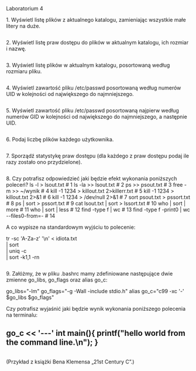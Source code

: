 
Laboratorium 4

1\. Wyświetl listę plików z aktualnego katalogu, zamieniając wszystkie małe litery na duże.
```

```
2\. Wyświetl listę praw dostępu do plików w aktualnym katalogu, ich rozmiar i nazwę.
```

```
3\. Wyświetl listę plików w aktualnym katalogu, posortowaną według rozmiaru pliku.
```

```
4\. Wyświetl zawartość pliku /etc/passwd posortowaną według numerów UID w kolejności od największego do najmniejszego.
```

```
5\. Wyświetl zawartość pliku /etc/passwd posortowaną najpierw według numerów GID w kolejności od największego do najmniejszego, a następnie UID.
```

```
6\. Podaj liczbę plików każdego użytkownika.
```

```
7\. Sporządź statystykę praw dostępu (dla każdego z praw dostępu podaj ile razy zostało ono przydzielone).
```

```
8\. Czy potrafisz odpowiedzieć jaki będzie efekt wykonania poniższych poleceń?
ls -l > lsout.txt                           #  1
ls -la >> lsout.txt                         #  2
ps >> psout.txt                             #  3
free -m >> ~/wynik                          #  4
kill -1 1234 > killout.txt 2>killerr.txt    #  5
kill -1 1234 > killout.txt 2>&1             #  6
kill -1 1234 > /dev/null 2>&1               #  7
sort psout.txt > pssort.txt                 #  8
ps | sort > pssort.txt                      #  9
cat lsout.txt | sort > lssort.txt           # 10
who | sort | more                           # 11
who | sort | less                           # 12
find -type f | wc                           # 13
find -type f -print0 | wc --files0-from=-   # 14

A co wypisze na standardowym wyjściu to polecenie:

tr -sc 'A-Za-z' '\n' < idiota.txt \
  | sort \
  | uniq -c \
  | sort -k1,1 -rn

```

```
9\. Załóżmy, że w pliku .bashrc mamy zdefiniowane następujące dwie zmienne go_libs, go_flags oraz alias go_c:

go_libs="-lm"
go_flags="-g -Wall -include stdio.h"
alias go_c="c99 -xc '-' $go_libs $go_flags"

Czy potrafisz wyjaśnić jaki będzie wynik wykonania poniższego polecenia na terminalu:

go_c << '---'
int main(){ printf("hello world from the command line.\n"); }
---
```

```
(Przykład z książki Bena Klemensa „21st Century C”.)
